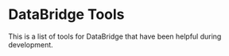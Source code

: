 # DataBridge Tools
This is a list of tools for DataBridge that have been helpful during development.

